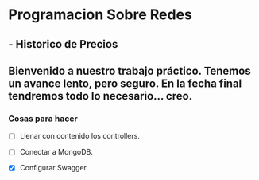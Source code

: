 # Programacion Sobre Redes
## - Historico de Precios
## Bienvenido a nuestro trabajo práctico. Tenemos un avance lento, pero seguro. En la fecha final tendremos todo lo necesario... creo.

### Cosas para hacer 
- [ ] Llenar con contenido los controllers.
- [ ] Conectar a MongoDB.
- [x] Configurar Swagger.

